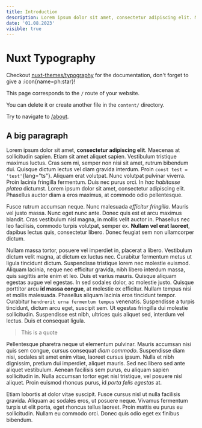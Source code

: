 ```yaml
---
title: Introduction
description: Lorem ipsum dolor sit amet, consectetur adipiscing elit. Maecenas at sollicitudin sapien. Etiam sit amet aliquet sapien. Vestibulum tristique maximus luctus. Cras sem mi, semper non nisi sit amet, rutrum bibendum dui.
date: '01.08.2023'
visible: true
---
```


# Nuxt Typography

Checkout [nuxt-themes/typography](https://github.com/nuxt-themes/typography) for the documentation, don't forget to give a :icon{name=ph:star}!

This page corresponds to the `/` route of your website.

You can delete it or create another file in the `content/` directory.

Try to navigate to [/about](/about).

## A big paragraph

Lorem ipsum dolor sit amet, **consectetur adipiscing elit**. Maecenas at sollicitudin sapien. Etiam sit amet aliquet sapien. Vestibulum tristique maximus luctus. Cras sem mi, semper non nisi sit amet, rutrum bibendum dui. Quisque dictum lectus vel diam gravida interdum. Proin `const test = 'test'`{lang="ts"}. Aliquam erat volutpat. Nunc volutpat pulvinar viverra. Proin lacinia fringilla fermentum. Duis nec purus orci. In _hac habitasse platea_ dictumst. Lorem ipsum dolor sit amet, consectetur adipiscing elit. Phasellus auctor diam a eros maximus, at commodo odio pellentesque.

Fusce rutrum accumsan neque. Nunc malesuada _efficitur fringilla_. Mauris vel justo massa. Nunc eget nunc ante. Donec quis est et arcu maximus blandit. Cras vestibulum nisl magna, in mollis velit auctor in. Phasellus nec leo facilisis, commodo turpis volutpat, semper ex. **Nullam vel erat laoreet**, dapibus lectus quis, consectetur libero. Donec feugiat sem non ullamcorper dictum.

Nullam massa tortor, posuere vel imperdiet in, placerat a libero. Vestibulum dictum velit magna, at dictum ex luctus nec. Curabitur fermentum metus ut ligula tincidunt dictum. Suspendisse tristique lorem nec molestie euismod. Aliquam lacinia, neque nec efficitur gravida, nibh libero interdum massa, quis sagittis ante enim et leo. Duis et varius mauris. Quisque aliquam egestas augue vel egestas. In sed sodales dolor, ac molestie justo. Quisque porttitor arcu **id massa congue**, at molestie ex efficitur. Nullam tempus nisi et mollis malesuada. Phasellus aliquam lacinia eros tincidunt tempor. Curabitur `hendrerit urna fermentum tempus` venenatis. Suspendisse a turpis tincidunt, dictum arcu eget, suscipit sem. Ut egestas fringilla dui molestie sollicitudin. Suspendisse est nibh, ultrices quis aliquet sed, interdum vel lectus. Duis et consequat ligula.

> This is a quote

Pellentesque pharetra neque ut elementum pulvinar. Mauris accumsan nisi quis sem congue, cursus consequat _diam commodo_. Suspendisse diam nisi, sodales sit amet enim vitae, laoreet cursus ipsum. Nulla et nibh dignissim, pretium dui imperdiet, aliquet mauris. Sed nec libero sed ante aliquet vestibulum. Aenean facilisis sem purus, eu aliquam sapien sollicitudin in. Nulla accumsan tortor eget nisl tristique, vel posuere nisl aliquet. Proin euismod rhoncus purus, id *porta felis egestas* at.

Etiam lobortis at dolor vitae suscipit. Fusce cursus nisl ut nulla facilisis gravida. Aliquam ac sodales eros, ut posuere neque. Vivamus fermentum turpis ut elit porta, eget rhoncus tellus laoreet. Proin mattis eu purus eu sollicitudin. Nullam eu commodo orci. Donec quis odio eget ex finibus bibendum.
